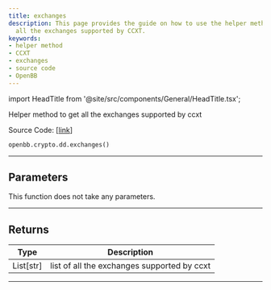 ```yaml
---
title: exchanges
description: This page provides the guide on how to use the helper method, which gets
  all the exchanges supported by CCXT.
keywords:
- helper method
- CCXT
- exchanges
- source code
- OpenBB
---
```


import HeadTitle from '@site/src/components/General/HeadTitle.tsx';

<HeadTitle title="crypto.dd.exchanges - Reference | OpenBB SDK Docs" />

Helper method to get all the exchanges supported by ccxt

Source Code: [[link](https://github.com/OpenBB-finance/OpenBBTerminal/tree/main/openbb_terminal/cryptocurrency/due_diligence/ccxt_model.py#L10)]

```python
openbb.crypto.dd.exchanges()
```

---

## Parameters

This function does not take any parameters.

---

## Returns

| Type | Description |
| ---- | ----------- |
| List[str] | list of all the exchanges supported by ccxt |
---
